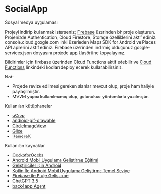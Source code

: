 # SocialApp
Sosyal medya uygulaması

Projeyi indirip kullanmak isterseniz;
[Firebase](https://console.firebase.google.com/) üzerinden bir proje oluşturun.
Projenizde Authentication, Cloud Firestore, Storage özelliklerini aktif ediniz.
console.cloud.google.com linki üzerinden Maps SDK for Android ve Places API apilerini aktif ediniz.
Firebase üzerinden indirmiş olduğunuz google-services.json dosyasını projede [app](https://github.com/emretsksn/SocialApp/tree/main/app) klasörüne kopyalayınız.

Bildirimler için firebase üzerinden Cloud Functions aktif edebilir ve [Cloud Functions](https://github.com/emretsksn/SocialMediaApp/blob/master/cloud_functions.js) linkindeki kodları deploy ederek kullanabilirsiniz.

Not:
- Projede revize edilmesi gereken alanlar mevcut olup, proje ham haliyle paylaşılmıştır.
- MVVM yapısı kullanılmamış olup, geleneksel yöntemlerle yazılmıştır.

Kullanılan kütüphaneler
- [uCrop](https://github.com/Yalantis/uCrop)
- [android-gif-drawable](https://github.com/koral--/android-gif-drawable)
- [CircleImageView](https://github.com/hdodenhof/CircleImageView)
- [Glide](https://github.com/bumptech/glide)
- [KameraX](https://developer.android.com/jetpack/androidx/releases/camera?hl=tr)

Kullanılan kaynaklar
- [GeeksforGeeks](www.geeksforgeeks.org)
- [Android Mobil Uygulama Geliştirme Eğitimi](https://www.udemy.com/course/android-mobil-uygulama-gelistirme-egitimi-kotlin)
- [Geliştiriciler için Android](https://developer.android.com/?hl=tr)
- [Kotlin İle Android Mobil Uygulama Geliştirme Temel Seviye](https://www.btkakademi.gov.tr/portal/course/kotlin-ile-android-mobil-uygulama-gelistirme-temel-seviye-10274)
- [Firebase ile Proje Geliştirme](https://www.btkakademi.gov.tr/portal/course/firebase-ile-proje-gelistirme-15059)
- [ChatGPT 3.5](https://chat.openai.com/)
- [back4app Agent](https://www.back4app.com/agent)
